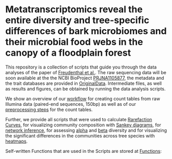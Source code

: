 # Metatranscriptomics reveal the entire diversity and tree-specific differences of bark microbiomes and their microbial food webs in the canopy of a floodplain forest
This repository is a collection of scripts that guide you through the data analyses of the paper of [Freudenthal et al.](). The raw sequencing data will be soon available at the the NCBI BioProject [PRJNA1105877](), the metadata and the trait databases are provided in [OriginalData](Data/OriginalData). Intermediate files, as well as results and figures, can be obtained by running the data analysis scripts.

We show an overview of our [workflow](Scripts/01RawDataProcessing.md) for creating count tables from raw Illumina data (paired-end sequences, 150bp) as well as of our [preprocessing steps](Scripts/02CountDataPreprocessing.md) for the count tables.

Further, we provide all scripts that were used to calculate [Rarefaction Curves](Scripts/03RarefactionCurves.md), for visualizing community composition with [Sankey diagrams](Scripts/04CommunityComposition.md), for [network inference](Scripts/05Network.md), for assessing [alpha](Scripts/06AlphaDiversity.md) and [beta](Scripts/07BetaDiversity.md) diversity and for visualizing the significant differences in the communities across tree species with [heatmaps](Scripts/08Heatmaps.md).

Self-written Functions that are used in the Scripts are stored at [Functions](Scripts/Functions):